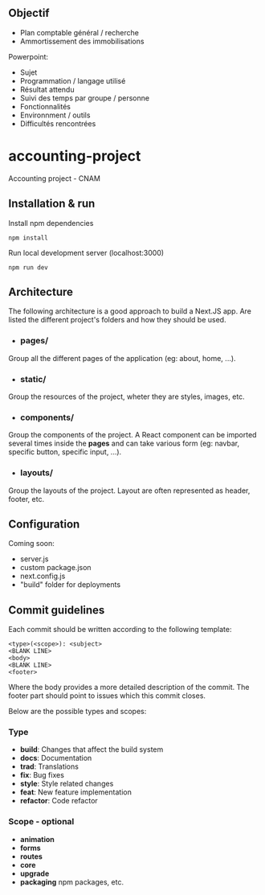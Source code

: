 ## Objectif
- Plan comptable général / recherche
- Ammortissement des immobilisations

Powerpoint:
 - Sujet
 - Programmation / langage utilisé
 - Résultat attendu
 - Suivi des temps par groupe / personne
 - Fonctionnalités
 - Environnment / outils
 - Difficultés rencontrées


# accounting-project
Accounting project - CNAM

## Installation & run

Install npm dependencies
```
npm install
```
Run local development server (localhost:3000)
```
npm run dev
```

## Architecture

The following architecture is a good approach to build a Next.JS app. Are listed the different project's folders and how they should be used.

- ### pages/

Group all the different pages of the application (eg: about, home, ...).

- ### static/

Group the resources of the project, wheter they are styles, images, etc.

- ### components/

Group the components of the project. A React component can be imported several times inside the **pages** and can take various form (eg: navbar, specific button, specific input, ...).

- ### layouts/

Group the layouts of the project. Layout are often represented as header, footer, etc.

## Configuration

Coming soon:
 - server.js
 - custom package.json
 - next.config.js
 - "build" folder for deployments

## Commit guidelines

 Each commit should be written according to the following template:
 ```
<type>(<scope>): <subject>
<BLANK LINE>
<body>
<BLANK LINE>
<footer>
 ```

Where the body provides a more detailed description of the commit.
The footer part should point to issues which this commit closes.

Below are the possible types and scopes:
### Type

- <b>build</b>: Changes that affect the build system
- <b>docs</b>: Documentation
- <b>trad</b>: Translations
- <b>fix</b>: Bug fixes
- <b>style</b>: Style related changes
- <b>feat</b>: New feature implementation
- <b>refactor</b>: Code refactor

### Scope - optional

- <b>animation</b>
- <b>forms</b>
- <b>routes</b>
- <b>core</b>
- <b>upgrade</b>
- <b>packaging</b> npm packages, etc.
